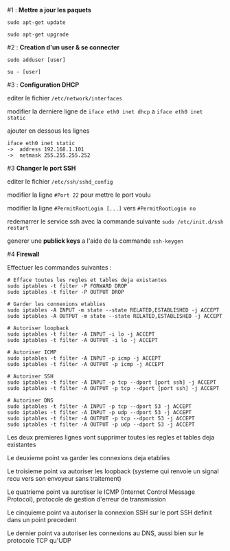 #1 : **Mettre a jour les paquets**

`sudo apt-get update`

`sudo apt-get upgrade`

#2 : **Creation d'un user & se connecter**

`sudo adduser [user]`

`su - [user]`

#3 : **Configuration DHCP**

editer le fichier `/etc/network/interfaces`

modifier la derniere ligne de `iface eth0 inet dhcp` a `iface eth0 inet static`

ajouter en dessous les lignes
```
iface eth0 inet static
->	address 192.168.1.101
->	netmask 255.255.255.252
```

#3 **Changer le port SSH**

editer le fichier `/etc/ssh/sshd_config`

modifier la ligne `#Port 22` pour mettre le port voulu

modifier la ligne `#PermitRootLogin [...]` vers `#PermitRootLogin no`

redemarrer le service ssh avec la commande suivante `sudo /etc/init.d/ssh restart`

generer une **publick keys** a l'aide de la commande `ssh-keygen`

#4 **Firewall**

Effectuer les commandes suivantes :

```
# Efface toutes les regles et tables deja existantes
sudo iptables -t filter -P FORWARD DROP
sudo iptables -t filter -P OUTPUT DROP

# Garder les connexions etablies
sudo iptables -A INPUT -m state --state RELATED,ESTABLISHED -j ACCEPT
sudo iptables -A OUTPUT -m state --state RELATED,ESTABLISHED -j ACCEPT

# Autoriser loopback
sudo iptables -t filter -A INPUT -i lo -j ACCEPT
sudo iptables -t filter -A OUTPUT -i lo -j ACCEPT

# Autoriser ICMP
sudo iptables -t filter -A INPUT -p icmp -j ACCEPT
sudo iptables -t filter -A OUTPUT -p icmp -j ACCEPT

# Autoriser SSH
sudo iptables -t filter -A INPUT -p tcp --dport [port ssh] -j ACCEPT
sudo iptables -t filter -A OUTPUT -p tcp --dport [port ssh] -j ACCEPT

# Autoriser DNS
sudo iptables -t filter -A INPUT -p tcp --dport 53 -j ACCEPT
sudo iptables -t filter -A INPUT -p udp --dport 53 -j ACCEPT
sudo iptables -t filter -A OUTPUT -p tcp --dport 53 -j ACCEPT
sudo iptables -t filter -A OUTPUT -p udp --dport 53 -j ACCEPT
```

Les deux premieres lignes vont supprimer toutes les regles et tables deja existantes

Le deuxieme point va garder les connexions deja etablies

Le troisieme point va autoriser les loopback (systeme qui renvoie un signal recu vers son envoyeur sans traitement)

Le quatrieme point va aurotiser le ICMP (Internet Control Message Protocol), protocole de gestion d'erreur de transmission

Le cinquieme point va autoriser la connexion SSH sur le port SSH definit dans un point precedent

Le dernier point va autoriser les connexions au DNS, aussi bien sur le protocole TCP qu'UDP
